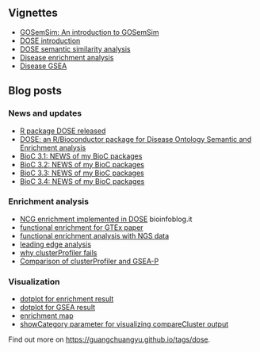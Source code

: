 <!-- addtoany:= -->

<link rel="stylesheet" href="https://guangchuangyu.github.io/css/font-awesome.min.css">


## <i class="fa fa-book"></i> Vignettes

+ [GOSemSim: An introduction to GOSemSim](https://bioconductor.org/packages/devel/bioc/vignettes/GOSemSim/inst/doc/GOSemSim.html)
+ [DOSE introduction](https://bioconductor.org/packages/devel/bioc/vignettes/DOSE/inst/doc/DOSE.html)
+ [DOSE semantic similarity analysis](https://bioconductor.org/packages/devel/bioc/vignettes/DOSE/inst/doc/semanticAnalysis.html)
+ [Disease enrichment analysis](https://bioconductor.org/packages/devel/bioc/vignettes/DOSE/inst/doc/enrichmentAnalysis.html)
+ [Disease GSEA](https://bioconductor.org/packages/devel/bioc/vignettes/DOSE/inst/doc/GSEA.html)


## <i class="fa fa-wordpress"></i> Blog posts

### <i class="fa fa-angle-double-right"></i> News and updates

+ [R package DOSE released](https://guangchuangyu.github.io/2011/06/r-package-dose-released)
+ [DOSE: an R/Bioconductor package for Disease Ontology Semantic and Enrichment analysis](https://guangchuangyu.github.io/2015/03/dose-an-r/bioconductor-package-for-disease-ontology-semantic-and-enrichment-analysis)
+ [BioC 3.1: NEWS of my BioC packages](https://guangchuangyu.github.io/2015/04/bioc-31-news-of-my-bioc-packages)
+ [BioC 3.2: NEWS of my BioC packages](https://guangchuangyu.github.io/2015/10/bioc-32-news-of-my-bioc-packages)
+ [BioC 3.3: NEWS of my BioC packages](https://guangchuangyu.github.io/2016/05/bioc-33-news-of-my-bioc-packages/)
+ [BioC 3.4: NEWS of my BioC packages](https://guangchuangyu.github.io/2016/10/bioc-34-news-of-my-bioc-packages)

### <i class="fa fa-angle-double-right"></i> Enrichment analysis

+ [NCG enrichment implemented in DOSE](http://bioinfoblog.it/2015/04/ncg-enrichment-implemented-in-dose/) <i class="fa fa-arrow-left"></i> bioinfoblog.it
+ [functional enrichment for GTEx paper](https://guangchuangyu.github.io/2015/08/functional-enrichment-for-gtex-paper)
+ [functional enrichment analysis with NGS data](https://guangchuangyu.github.io/2015/08/functional-enrichment-analysis-with-ngs-data)
+ [leading edge analysis](https://guangchuangyu.github.io/2016/07/leading-edge-analysis/)
+ [why clusterProfiler fails](https://guangchuangyu.github.io/2014/08/why-clusterprofiler-fails)
+ [Comparison of clusterProfiler and GSEA-P](https://guangchuangyu.github.io/2015/11/comparison-of-clusterprofiler-and-gsea-p)

### <i class="fa fa-angle-double-right"></i> Visualization

+ [dotplot for enrichment result](https://guangchuangyu.github.io/2015/06/dotplot-for-enrichment-result)
+ [dotplot for GSEA result](http://guangchuangyu.github.io/2016/12/dotplot-for-gsea-result/)
+ [enrichment map](https://guangchuangyu.github.io/2014/08/enrichment-map)
+ [showCategory parameter for visualizing compareCluster output](https://guangchuangyu.github.io/2016/11/showcategory-parameter-for-visualizing-comparecluster-output/)


<i class="fa fa-hand-o-right"></i> Find out more on <https://guangchuangyu.github.io/tags/dose>.
